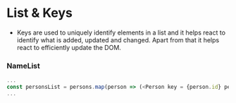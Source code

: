 # List & Keys

- Keys are used to uniquely identify elements in a list and it helps react to identify what is added, updated and changed. Apart from that it helps react to efficiently update the DOM.

### NameList

```js
...
const personsList = persons.map(person => (<Person key = {person.id} person = {person} />))
...
```
